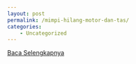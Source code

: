 ```yaml
---
layout: post
permalink: /mimpi-hilang-motor-dan-tas/
categories:
    - Uncategorized
---
```


[Baca Selengkapnya](/02)